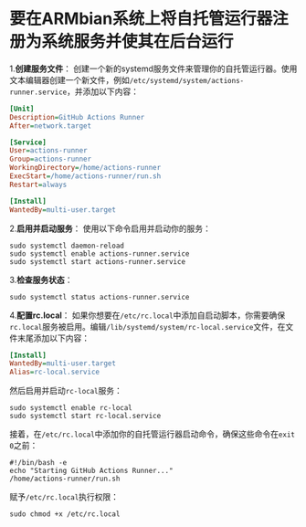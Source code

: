 # 要在ARMbian系统上将自托管运行器注册为系统服务并使其在后台运行

1.**创建服务文件**： 创建一个新的systemd服务文件来管理你的自托管运行器。使用文本编辑器创建一个新文件，例如`/etc/systemd/system/actions-runner.service`，并添加以下内容：

```ini
[Unit]
Description=GitHub Actions Runner
After=network.target

[Service]
User=actions-runner
Group=actions-runner
WorkingDirectory=/home/actions-runner
ExecStart=/home/actions-runner/run.sh
Restart=always

[Install]
WantedBy=multi-user.target
```

2.**启用并启动服务**： 使用以下命令启用并启动你的服务：

```shellscript
sudo systemctl daemon-reload
sudo systemctl enable actions-runner.service
sudo systemctl start actions-runner.service
```

3.**检查服务状态**：

```shellscript
sudo systemctl status actions-runner.service
```

4.**配置rc.local**： 如果你想要在`/etc/rc.local`中添加自启动脚本，你需要确保`rc.local`服务被启用。编辑`/lib/systemd/system/rc-local.service`文件，在文件末尾添加以下内容：

```ini
[Install]
WantedBy=multi-user.target
Alias=rc-local.service
```

然后启用并启动`rc-local`服务：

```shellscript
sudo systemctl enable rc-local
sudo systemctl start rc-local.service
```

接着，在`/etc/rc.local`中添加你的自托管运行器启动命令，确保这些命令在`exit 0`之前：

```shellscript
#!/bin/bash -e
echo "Starting GitHub Actions Runner..."
/home/actions-runner/run.sh
```

赋予`/etc/rc.local`执行权限：

```shellscript
sudo chmod +x /etc/rc.local
```

